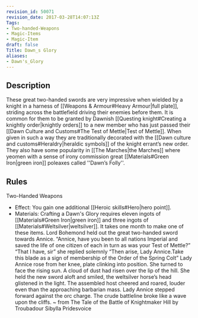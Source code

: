 ```yaml
---
revision_id: 50071
revision_date: 2017-03-28T14:07:13Z
Tags:
- Two-handed-Weapons
- Magic-Items
- Magic-Item
draft: false
Title: Dawn_s Glory
aliases:
- Dawn's_Glory
---
```

## Description
These great two-handed swords are very impressive when wielded by a knight in a harness of [[Weapons & Armour#Heavy Armour|full plate]], striding across the battlefield driving their enemies before them. It is common for them to be granted by Dawnish [[Questing knight#Creating a knightly order|knightly orders]] to a new member who has just passed their [[Dawn Culture and Customs#The Test of Mettle|Test of Mettle]]. When given in such a way they are traditionally decorated with the [[Dawn culture and customs#Heraldry|heraldic symbols]] of the knight errant’s new order.
They also have some popularity in [[The Marches|the Marches]] where yeomen with a sense of irony commission great [[Materials#Green Iron|green iron]] poleaxes called ''Dawn’s Folly''.
## Rules
Two-Handed Weapons
* Effect: You gain one additional [[Heroic skills#Hero|hero point]].
* Materials: Crafting a Dawn's Glory requires eleven ingots of [[Materials#Green Iron|green iron]] and three ingots of [[Materials#Weltsilver|weltsilver]]. It takes one month to make one of these items.
Lord Bohemond held out the great two-handed sword towards Annice.
“Annice, have you been to all nations Imperial and saved the life of one citizen of each in turn as was your Test of Mettle?”
“That I have, sir” she replied solemnly
“Then  arise, Lady Annice.Take this blade as a sign of membership of the Order of the Spring Colt”
Lady Annice rose from her knee, plate clinking into position. She turned to face the rising sun. A cloud of dust had risen over the lip of the hill. 
She held the new sword aloft and smiled, the weltsilver horse’s head glistened in the light.
The assembled host cheered and roared, louder even than the approaching barbarian mass.
Lady Annice stepped forward against the orc charge. The crude battleline broke like a wave upon the cliffs.
~ from The Tale of the Battle of Knightmaker Hill by Troubadour Sibylla Pridesvoice